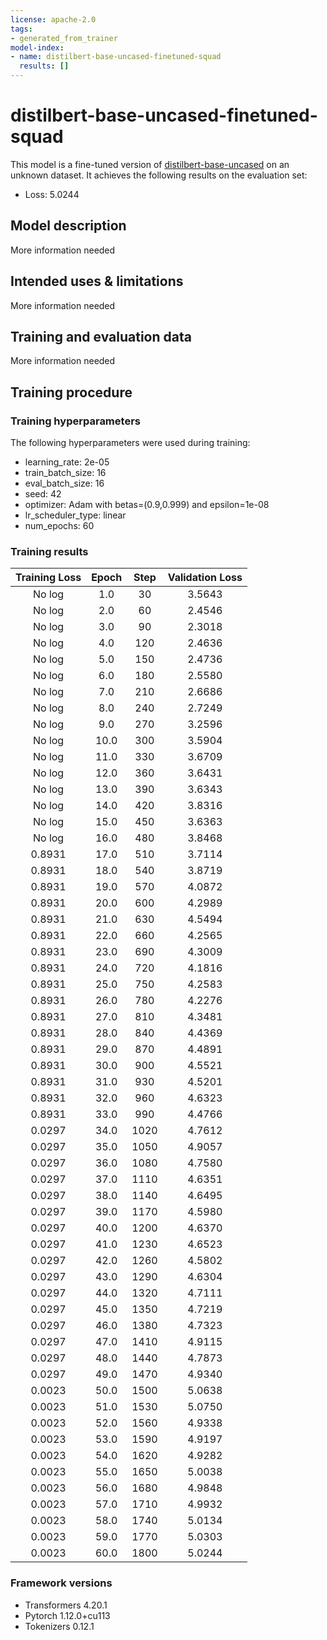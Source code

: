 ```yaml
---
license: apache-2.0
tags:
- generated_from_trainer
model-index:
- name: distilbert-base-uncased-finetuned-squad
  results: []
---
```


<!-- This model card has been generated automatically according to the information the Trainer had access to. You
should probably proofread and complete it, then remove this comment. -->

# distilbert-base-uncased-finetuned-squad

This model is a fine-tuned version of [distilbert-base-uncased](https://huggingface.co/distilbert-base-uncased) on an unknown dataset.
It achieves the following results on the evaluation set:
- Loss: 5.0244

## Model description

More information needed

## Intended uses & limitations

More information needed

## Training and evaluation data

More information needed

## Training procedure

### Training hyperparameters

The following hyperparameters were used during training:
- learning_rate: 2e-05
- train_batch_size: 16
- eval_batch_size: 16
- seed: 42
- optimizer: Adam with betas=(0.9,0.999) and epsilon=1e-08
- lr_scheduler_type: linear
- num_epochs: 60

### Training results

| Training Loss | Epoch | Step | Validation Loss |
|:-------------:|:-----:|:----:|:---------------:|
| No log        | 1.0   | 30   | 3.5643          |
| No log        | 2.0   | 60   | 2.4546          |
| No log        | 3.0   | 90   | 2.3018          |
| No log        | 4.0   | 120  | 2.4636          |
| No log        | 5.0   | 150  | 2.4736          |
| No log        | 6.0   | 180  | 2.5580          |
| No log        | 7.0   | 210  | 2.6686          |
| No log        | 8.0   | 240  | 2.7249          |
| No log        | 9.0   | 270  | 3.2596          |
| No log        | 10.0  | 300  | 3.5904          |
| No log        | 11.0  | 330  | 3.6709          |
| No log        | 12.0  | 360  | 3.6431          |
| No log        | 13.0  | 390  | 3.6343          |
| No log        | 14.0  | 420  | 3.8316          |
| No log        | 15.0  | 450  | 3.6363          |
| No log        | 16.0  | 480  | 3.8468          |
| 0.8931        | 17.0  | 510  | 3.7114          |
| 0.8931        | 18.0  | 540  | 3.8719          |
| 0.8931        | 19.0  | 570  | 4.0872          |
| 0.8931        | 20.0  | 600  | 4.2989          |
| 0.8931        | 21.0  | 630  | 4.5494          |
| 0.8931        | 22.0  | 660  | 4.2565          |
| 0.8931        | 23.0  | 690  | 4.3009          |
| 0.8931        | 24.0  | 720  | 4.1816          |
| 0.8931        | 25.0  | 750  | 4.2583          |
| 0.8931        | 26.0  | 780  | 4.2276          |
| 0.8931        | 27.0  | 810  | 4.3481          |
| 0.8931        | 28.0  | 840  | 4.4369          |
| 0.8931        | 29.0  | 870  | 4.4891          |
| 0.8931        | 30.0  | 900  | 4.5521          |
| 0.8931        | 31.0  | 930  | 4.5201          |
| 0.8931        | 32.0  | 960  | 4.6323          |
| 0.8931        | 33.0  | 990  | 4.4766          |
| 0.0297        | 34.0  | 1020 | 4.7612          |
| 0.0297        | 35.0  | 1050 | 4.9057          |
| 0.0297        | 36.0  | 1080 | 4.7580          |
| 0.0297        | 37.0  | 1110 | 4.6351          |
| 0.0297        | 38.0  | 1140 | 4.6495          |
| 0.0297        | 39.0  | 1170 | 4.5980          |
| 0.0297        | 40.0  | 1200 | 4.6370          |
| 0.0297        | 41.0  | 1230 | 4.6523          |
| 0.0297        | 42.0  | 1260 | 4.5802          |
| 0.0297        | 43.0  | 1290 | 4.6304          |
| 0.0297        | 44.0  | 1320 | 4.7111          |
| 0.0297        | 45.0  | 1350 | 4.7219          |
| 0.0297        | 46.0  | 1380 | 4.7323          |
| 0.0297        | 47.0  | 1410 | 4.9115          |
| 0.0297        | 48.0  | 1440 | 4.7873          |
| 0.0297        | 49.0  | 1470 | 4.9340          |
| 0.0023        | 50.0  | 1500 | 5.0638          |
| 0.0023        | 51.0  | 1530 | 5.0750          |
| 0.0023        | 52.0  | 1560 | 4.9338          |
| 0.0023        | 53.0  | 1590 | 4.9197          |
| 0.0023        | 54.0  | 1620 | 4.9282          |
| 0.0023        | 55.0  | 1650 | 5.0038          |
| 0.0023        | 56.0  | 1680 | 4.9848          |
| 0.0023        | 57.0  | 1710 | 4.9932          |
| 0.0023        | 58.0  | 1740 | 5.0134          |
| 0.0023        | 59.0  | 1770 | 5.0303          |
| 0.0023        | 60.0  | 1800 | 5.0244          |


### Framework versions

- Transformers 4.20.1
- Pytorch 1.12.0+cu113
- Tokenizers 0.12.1
